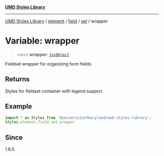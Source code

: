 [**UMD Styles Library**](../../../../../../README.md)

***

[UMD Styles Library](../../../../../../README.md) / [element](../../../../../README.md) / [field](../../../README.md) / [set](../README.md) / wrapper

# Variable: wrapper

> `const` **wrapper**: [`JssObject`](../../../../../../utilities/namespaces/transform/type-aliases/JssObject.md)

Fieldset wrapper for organizing form fields.

## Returns

Styles for fieldset container with legend support.

## Example

```typescript
import * as Styles from '@universityofmaryland/web-styles-library';
Styles.element.field.set.wrapper
```

## Since

1.8.0
